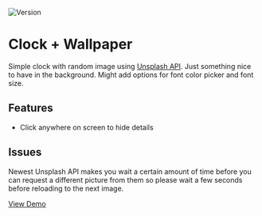 ![Version](https://img.shields.io/badge/Version-1.2.2-blue.svg)
# Clock + Wallpaper
Simple clock with random image using [Unsplash API](https://source.unsplash.com/). Just something nice to have in the background. Might add options for font color picker and font size.

## Features
* Click anywhere on screen to hide details

## Issues
Newest Unsplash API makes you wait a certain amount of time before you can request a different picture from them so please wait a few seconds before reloading to the next image.

[View Demo](http://manuelvargas.me/Clock-Wallpaper)
